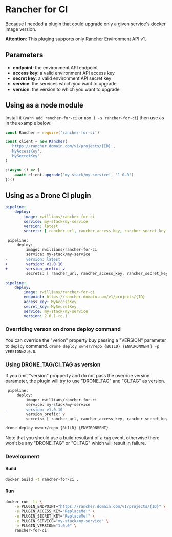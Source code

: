 # Rancher for CI

Because I needed a plugin that could upgrade only a given service's docker image version.

**Attention**: This pluging supports only Rancher Environment API v1.


## Parameters

- **endpoint**: the environment API endpoint
- **access key**: a valid environment API access key
- **secret key**: a valid environment API secret key
- **service**: the services which you want to upgrade
- **version**: the version to which you want to upgrade


## Using as a node module

Install it (`yarn add rancher-for-ci` or `npm i -s rancher-for-ci`) then use as in the example below:

```js
const Rancher = require('rancher-for-ci')

const client = new Rancher(
  'https://rancher.domain.com/v1/projects/{ID}',
  'MyAccessKey',
  'MySecretKey'
)

;(async () => {
    await client.upgrade('my-stack/my-service', '1.0.0')
})()
```


## Using as a Drone CI plugin

```yml
pipeline:
    deploy:
        image: rwillians/rancher-for-ci
        service: my-stack/my-service
        version: latest
        secrets: [ rancher_url, rancher_access_key, rancher_secret_key ]
```

```diff
 pipeline:
     deploy:
         image: rwillians/rancher-for-ci
         service: my-stack/my-service
-        version: latest
+        version: v1.0.10
+        version_prefix: v
         secrets: [ rancher_url, rancher_access_key, rancher_secret_key ]
```

```yml
pipeline:
    deploy:
        image: rwillians/rancher-for-ci
        endpoint: https://rancher.domain.com/v1/projects/{ID}
        access_key: MyAccessKey
        secret_key: MySecretKey
        service: my-stack/my-service
        version: 2.0.1-rc.1
```

### Overriding verson on drone deploy command

You can override the "verion" property buy passing a "VERSION" parameter to `deploy` command.
`drone deploy owner/repo {BUILD} {ENVIRONMENT} -p VERSION=2.0.0`.


### Using DRONE_TAG/CI_TAG as version

If you omit "version" propperty and do not pass the override version parameter, the plugin will try to use "DRONE_TAG" and "CI_TAG" as version.

```diff
 pipeline:
     deploy:
         image: rwillians/rancher-for-ci
         service: my-stack/my-service
-        version: v1.0.10
         version_prefix: v
         secrets: [ rancher_url, rancher_access_key, rancher_secret_key ]
```

`drone deploy owner/repo {BUILD} {ENVIRONMENT}`

Note that you should use a build resultant of a `tag` event, otherwise there won't be any "DRONE_TAG" or "CI_TAG" which will result in failure.


### Development

#### Build

```sh
docker build -t rancher-for-ci .
```

#### Run

```sh
docker run -ti \
    -e PLUGIN_ENDPOINT="https://rancher.domain.com/v1/projects/{ID}" \
    -e PLUGIN_ACCESS_KEY="ReplaceMe!" \
    -e PLUGIN_SECRET_KEY="ReplaceMe!" \
    -e PLUGIN_SERVICE="my-stack/my-service" \
    -e PLUGIN_VERSION="1.0.0" \
    rancher-for-ci
```
